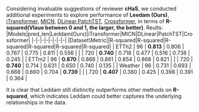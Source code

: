 Considering invaluable suggestions of reviewer **cHaS**, we conducted additional experiments to explore performance of **Leedam (Ours)**, [iTransformer](https://arxiv.org/abs/2310.06625), [MICN](https://openreview.net/pdf?id=zt53IDUR1U), [DLinear](https://arxiv.org/pdf/2205.13504.pdf),[PatchTST](https://arxiv.org/abs/2211.14730), [Crossformer](https://openreview.net/pdf?id=vSVLM2j9eie), in terms of **R-squared(Vlaue between 0 and 1, the larger, the better)**. 
Reults:
|Models|pred_len|Leddam(Ours)|iTransformer|MICN|DLinear|PatchTST|Crossformer|
|-|-|-|-|-|-|-|-|
|Dataset\Metric||R-squared|R-squared|R-squared|R-squared|R-squared|R-squared|
| ETTh2      | 96       | **0.813**     | 0.806        | 0.767 | 0.775   | 0.811    | 0.556       |
|            | 720      | **0.740**     | 0.718        | 0.477 | 0.516   | 0.738    | 0.245       |
| ETTm2      | 96       | **0.870**     | 0.866        | 0.861 | 0.854   | 0.868    | 0.821       |
|            | 720      | **0.740**     | 0.714        | 0.631 | 0.650   | 0.740    | 0.135       |
| Weather    | 96       | 0.731         | 0.693        | 0.668 | 0.660   | 0.704    | **0.739**   |
|            | 720      | **0.407**     | 0.380        | 0.425 | 0.398   | 0.391    | 0.364       |

It is clear that Leddam still distinctly outperforms other methods on **R-squared**, which indicates Leddam could better captures the underlying relationships in the data.
